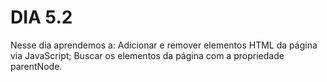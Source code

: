 # DIA 5.2
 Nesse dia aprendemos a:
    Adicionar e remover elementos HTML da página via JavaScript;
    Buscar os elementos da página com a propriedade parentNode.

